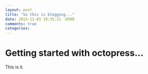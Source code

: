 ```yaml
---
layout: post
title: "So this is blogging..."
date: 2013-12-03 19:35:21 -0500
comments: true
categories: 
---
```


# Getting started with octopress...

This is it.